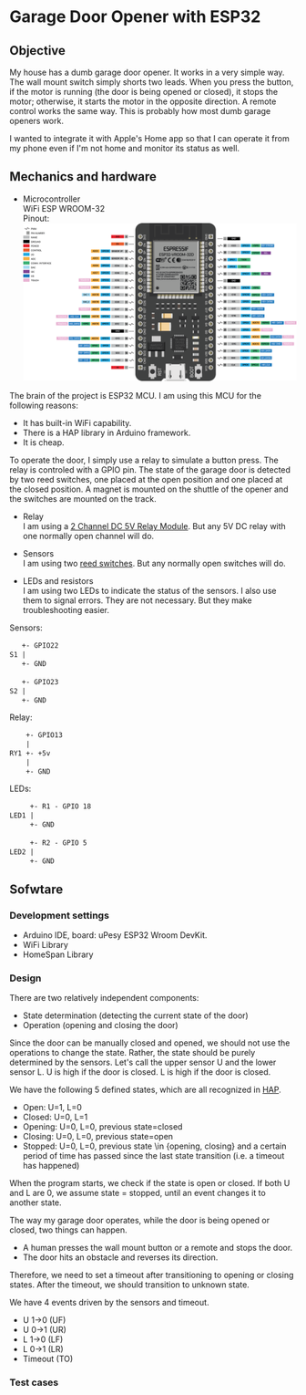 # Garage Door Opener with ESP32

## Objective

My house has a dumb garage door opener. It works in a very simple way. The wall mount switch simply shorts two leads. When you press the button, if the motor is running (the door is being opened or closed), it stops the motor; otherwise, it starts the motor in the opposite direction. A remote control works the same way. This is probably how most dumb garage openers work.

I wanted to integrate it with Apple's Home app so that I can operate it from my phone even if I'm not home and monitor its status as well.

## Mechanics and hardware

* Microcontroller  
WiFi ESP WROOM-32  
Pinout:  
![pinout](esp32-38pin.png)

The brain of the project is ESP32 MCU. I am using this MCU for the following reasons:

* It has built-in WiFi capability.
* There is a HAP library in Arduino framework.
* It is cheap.

To operate the door, I simply use a relay to simulate a button press. The relay is controled with a GPIO pin. The state of the garage door is detected by two reed switches, one placed at the open position and one placed at the closed position. A magnet is mounted on the shuttle of the opener and the switches are mounted on the track. 

* Relay  
I am using a [2 Channel DC 5V Relay Module](https://www.amazon.com/gp/product/B00E0NTPP4). But any 5V DC relay with one normally open channel will do.

* Sensors  
I am using two [reed switches](https://www.amazon.com/gp/product/B0735BP1K4/). But any normally open switches will do.

* LEDs and resistors  
I am using two LEDs to indicate the status of the sensors. I also use them to signal errors. They are not necessary. But they make troubleshooting easier.

Sensors:
```
   +- GPIO22
S1 |
   +- GND

   +- GPIO23
S2 |
   +- GND
```

Relay:
```
    +- GPIO13
    |
RY1 +- +5v
    |
    +- GND 
```

LEDs:
```
     +- R1 - GPIO 18
LED1 |
     +- GND

     +- R2 - GPIO 5
LED2 |
     +- GND

```

## Sofwtare

### Development settings  
* Arduino IDE, board: uPesy ESP32 Wroom DevKit.
* WiFi Library
* HomeSpan Library

### Design

There are two relatively independent components:
* State determination (detecting the current state of the door)
* Operation (opening and closing the door)

Since the door can be manually closed and opened, we should not use the operations to change the state. Rather, the state should be purely determined by the sensors. Let's call the upper sensor U and the lower sensor L. U is high if the door is closed. L is high if the door is closed.

We have the following 5 defined states, which are all recognized in [HAP](https://hexdocs.pm/hap/HAP.Characteristics.CurrentDoorState.html).

* Open: U=1, L=0
* Closed: U=0, L=1
* Opening: U=0, L=0, previous state=closed
* Closing: U=0, L=0, previous state=open
* Stopped: U=0, L=0, previous state \in {opening, closing} and a certain period of time has passed since the last state transition (i.e. a timeout has happened)

When the program starts, we check if the state is open or closed. If both U and L are 0, we assume state = stopped, until an event changes it to another state.

The way my garage door operates, while the door is being opened or closed, two things can happen.

* A human presses the wall mount button or a remote and stops the door. 
* The door hits an obstacle and reverses its direction.

Therefore, we need to set a timeout after transitioning to opening or closing states. After the timeout, we should transition to unknown state.

We have 4 events driven by the sensors and timeout. 

* U 1->0 (UF)
* U 0->1 (UR)
* L 1->0 (LF)
* L 0->1 (LR)
* Timeout (TO)

### Test cases
